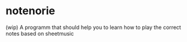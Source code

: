 # notenorie
(wip) A programm that should help you to learn how to play the correct notes based on sheetmusic
